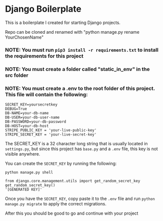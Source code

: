 # Django Boilerplate

This is a boilerplate I created for starting Django projects.

Repo can be cloned and renamed with "python manage.py rename YourChosenName"

### NOTE: You must run ```pip3 install -r requirements.txt``` to install the requirements for this project
### NOTE: You must create a folder called "static_in_env" in the src folder
### NOTE: You must create a .env to the root folder of this project. This file will contain the following:

```
SECRET_KEY=yoursecretkey
DEBUG=True
DB-NAME=your-db-name
DB-USER=your-db-user-name
DB-PASSWORD=your-db-password
DB-HOST=your-db-host
STRIPE_PUBLIC_KEY = 'your-live-public-key'
STRIPE_SECRET_KEY = 'your-live-secret-key'
```

The SECRET_KEY is a 32 character long string that is usually located in ```settings.py```, but since this project has ```base.py``` and a ```.env``` file, this key is not visible anywhere.

You can create the ```SECRET_KEY``` by running the following:
```
python manage.py shell
```

```
from django.core.management.utils import get_random_secret_key
get_random_secret_key()
'[GENERATED KEY]'
```

Once you have the ```SECRET_KEY```, copy paste it to the ```.env``` file and run ```python manage.py migrate``` to apply the correct migrations.

After this you should be good to go and continue with your project

